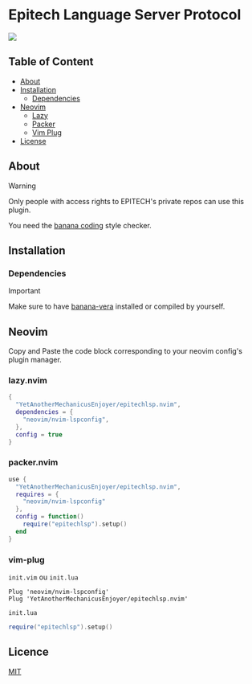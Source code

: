 # Epitech Language Server Protocol

<img src="https://cdn.discordapp.com/attachments/451371722428383236/1376180453018701974/Screenshot_20250525_144831.png?ex=6834636c&is=683311ec&hm=b4b918abc7b4303706841650ca07fc2754cf5f8eb1c6a63356b0cf8931bd4c50&" />

## Table of Content

- [About](#about)
- [Installation](#installation)
  * [Dependencies](#dependencies)
- [Neovim](#neovim)
  * [Lazy](#lazynvim)
  * [Packer](#packernvim)
  * [Vim Plug](#vim-plug)
- [License](#license)

## About

> [!WARNING]
> Only people with access rights to EPITECH's private repos can use this plugin.
>
> You need the [banana coding](https://github.com/Epitech/banana-coding-style-checker.git) style checker.

## Installation

### Dependencies

> [!IMPORTANT]
> Make sure to have [banana-vera](https://gist.github.com/Sigmanificient/6ef147920ad057ef6bcd9b057f81d83d) installed or compiled by yourself.

## Neovim

Copy and Paste the code block corresponding to your neovim config's plugin manager.

### lazy.nvim
```lua
{
  "YetAnotherMechanicusEnjoyer/epitechlsp.nvim",
  dependencies = {
    "neovim/nvim-lspconfig",
  },
  config = true
}
```

### packer.nvim
```lua
use {
  "YetAnotherMechanicusEnjoyer/epitechlsp.nvim",
  requires = {
    "neovim/nvim-lspconfig"
  },
  config = function()
    require("epitechlsp").setup()
  end
}
```

### vim-plug
`init.vim` ou `init.lua`
```vim
Plug 'neovim/nvim-lspconfig'
Plug 'YetAnotherMechanicusEnjoyer/epitechlsp.nvim'
```
`init.lua`
```lua
require("epitechlsp").setup()
```

## Licence
[MIT](https://github.com/YetAnotherMechanicusEnjoyer/epitechlsp.nvim/blob/main/LICENSE)
